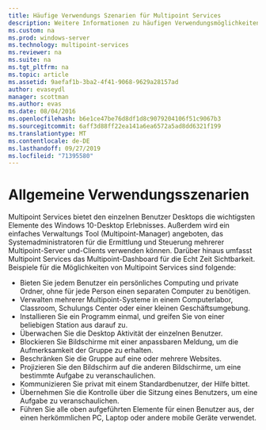 ```yaml
---
title: Häufige Verwendungs Szenarien für Multipoint Services
description: Weitere Informationen zu häufigen Verwendungsmöglichkeiten für Multipoint Services
ms.custom: na
ms.prod: windows-server
ms.technology: multipoint-services
ms.reviewer: na
ms.suite: na
ms.tgt_pltfrm: na
ms.topic: article
ms.assetid: 9aefaf1b-3ba2-4f41-9068-9629a28157ad
author: evaseydl
manager: scottman
ms.author: evas
ms.date: 08/04/2016
ms.openlocfilehash: b6e1ce47be76d8df1d8c9079204106f51c9067b3
ms.sourcegitcommit: 6aff3d88ff22ea141a6ea6572a5ad8dd6321f199
ms.translationtype: MT
ms.contentlocale: de-DE
ms.lasthandoff: 09/27/2019
ms.locfileid: "71395580"
---
```

# <a name="common-usage-scenarios"></a>Allgemeine Verwendungsszenarien
Multipoint Services bietet den einzelnen Benutzer Desktops die wichtigsten Elemente des Windows 10-Desktop Erlebnisses. Außerdem wird ein einfaches Verwaltungs Tool (Multipoint-Manager) angeboten, das Systemadministratoren für die Ermittlung und Steuerung mehrerer Multipoint-Server und-Clients verwenden können. Darüber hinaus umfasst Multipoint Services das Multipoint-Dashboard für die Echt Zeit Sichtbarkeit. Beispiele für die Möglichkeiten von Multipoint Services sind folgende:  
  
- Bieten Sie jedem Benutzer ein persönliches Computing und private Ordner, ohne für jede Person einen separaten Computer zu benötigen.  
- Verwalten mehrerer Multipoint-Systeme in einem Computerlabor, Classroom, Schulungs Center oder einer kleinen Geschäftsumgebung.  
- Installieren Sie ein Programm einmal, und greifen Sie von einer beliebigen Station aus darauf zu.  
- Überwachen Sie die Desktop Aktivität der einzelnen Benutzer.  
- Blockieren Sie Bildschirme mit einer anpassbaren Meldung, um die Aufmerksamkeit der Gruppe zu erhalten.  
- Beschränken Sie die Gruppe auf eine oder mehrere Websites.  
- Projizieren Sie den Bildschirm auf die anderen Bildschirme, um eine bestimmte Aufgabe zu veranschaulichen.  
- Kommunizieren Sie privat mit einem Standardbenutzer, der Hilfe bittet.  
- Übernehmen Sie die Kontrolle über die Sitzung eines Benutzers, um eine Aufgabe zu veranschaulichen.  
- Führen Sie alle oben aufgeführten Elemente für einen Benutzer aus, der einen herkömmlichen PC, Laptop oder andere mobile Geräte verwendet. 